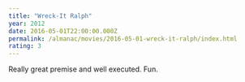 ```yaml
---
title: "Wreck-It Ralph"
year: 2012
date: 2016-05-01T22:00:00.000Z
permalink: /almanac/movies/2016-05-01-wreck-it-ralph/index.html
rating: 3
---
```


Really great premise and well executed. Fun.